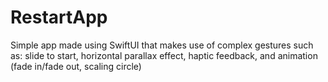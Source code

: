# RestartApp
Simple app made using SwiftUI that makes use of complex gestures such as: slide to start, horizontal parallax effect, haptic feedback, and animation (fade in/fade out, scaling circle)

